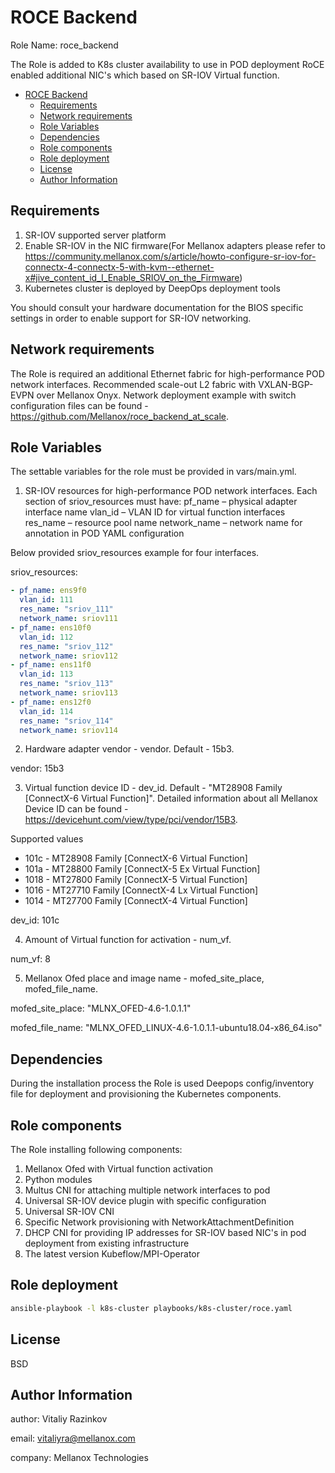 # ROCE Backend

Role Name: roce_backend

The Role is added to K8s cluster availability to use in POD deployment RoCE enabled additional NIC's which based on SR-IOV Virtual function.

- [ROCE Backend](#roce-backend)
  - [Requirements](#requirements)
  - [Network requirements](#network-requirements)
  - [Role Variables](#role-variables)
  - [Dependencies](#dependencies)
  - [Role components](#role-components)
  - [Role deployment](#role-deployment)
  - [License](#license)
  - [Author Information](#author-information)

## Requirements

1. SR-IOV supported server platform
2. Enable SR-IOV in the NIC firmware(For Mellanox adapters please refer to https://community.mellanox.com/s/article/howto-configure-sr-iov-for-connectx-4-connectx-5-with-kvm--ethernet-x#jive_content_id_I_Enable_SRIOV_on_the_Firmware)
3. Kubernetes cluster is deployed by DeepOps deployment tools

You should consult your hardware documentation for the BIOS specific settings in order to enable support for SR-IOV networking.

## Network requirements

The Role is required an additional Ethernet fabric for high-performance POD network interfaces. Recommended scale-out L2 fabric with VXLAN-BGP-EVPN over Mellanox Onyx. Network deployment example with switch configuration files can be found - https://github.com/Mellanox/roce_backend_at_scale.

## Role Variables

The settable variables for the role must be provided in vars/main.yml.

1. SR-IOV resources for high-performance POD network interfaces.
   Each section of sriov_resources must have:
   pf_name – physical adapter interface name
   vlan_id – VLAN ID for virtual function interfaces
   res_name – resource pool name
   network_name – network name for annotation in POD YAML configuration

Below provided sriov_resources example for four interfaces.

sriov_resources:

```yaml
- pf_name: ens9f0
  vlan_id: 111
  res_name: "sriov_111"
  network_name: sriov111
- pf_name: ens10f0
  vlan_id: 112
  res_name: "sriov_112"
  network_name: sriov112
- pf_name: ens11f0
  vlan_id: 113
  res_name: "sriov_113"
  network_name: sriov113
- pf_name: ens12f0
  vlan_id: 114
  res_name: "sriov_114"
  network_name: sriov114
```

2. Hardware adapter vendor - vendor. Default - 15b3.

vendor: 15b3

3.  Virtual function device ID - dev_id. Default - "MT28908 Family [ConnectX-6 Virtual Function]". Detailed information about all Mellanox Device ID can be found - https://devicehunt.com/view/type/pci/vendor/15B3.

Supported values

- 101c - MT28908 Family [ConnectX-6 Virtual Function]
- 101a - MT28800 Family [ConnectX-5 Ex Virtual Function]
- 1018 - MT27800 Family [ConnectX-5 Virtual Function]
- 1016 - MT27710 Family [ConnectX-4 Lx Virtual Function]
- 1014 - MT27700 Family [ConnectX-4 Virtual Function]

dev_id: 101c

4. Amount of Virtual function for activation - num_vf.

num_vf: 8

5. Mellanox Ofed place and image name - mofed_site_place, mofed_file_name.

mofed_site_place: "MLNX_OFED-4.6-1.0.1.1"

mofed_file_name: "MLNX_OFED_LINUX-4.6-1.0.1.1-ubuntu18.04-x86_64.iso"

## Dependencies

During the installation process the Role is used Deepops config/inventory file for deployment and provisioning the Kubernetes components.

## Role components

The Role installing following components:

1. Mellanox Ofed with Virtual function activation
2. Python modules
3. Multus CNI for attaching multiple network interfaces to pod
4. Universal SR-IOV device plugin with specific configuration
5. Universal SR-IOV CNI
6. Specific Network provisioning with NetworkAttachmentDefinition
7. DHCP CNI for providing IP addresses for SR-IOV based NIC's in pod deployment from existing infrastructure
8. The latest version Kubeflow/MPI-Operator

## Role deployment

```bash
ansible-playbook -l k8s-cluster playbooks/k8s-cluster/roce.yaml
```

## License

BSD

## Author Information

author: Vitaliy Razinkov

email: vitaliyra@mellanox.com

company: Mellanox Technologies
